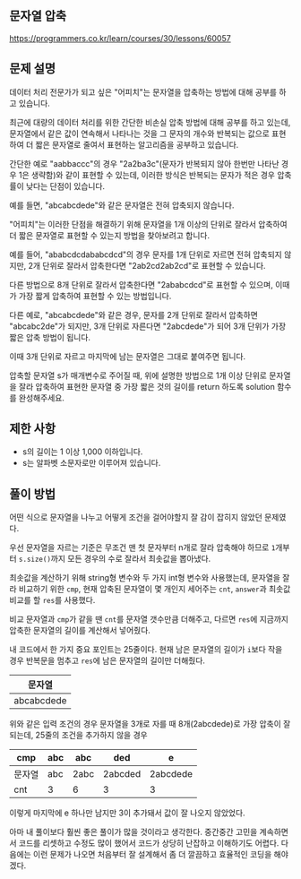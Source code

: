 ## 문자열 압축

https://programmers.co.kr/learn/courses/30/lessons/60057

## 문제 설명

데이터 처리 전문가가 되고 싶은 "어피치"는 문자열을 압축하는 방법에 대해 공부를 하고 있습니다.

최근에 대량의 데이터 처리를 위한 간단한 비손실 압축 방법에 대해 공부를 하고 있는데, 문자열에서 같은 값이 연속해서 나타나는 것을 그 문자의 개수와 반복되는 값으로 표현하여 더 짧은 문자열로 줄여서 표현하는 알고리즘을 공부하고 있습니다.


간단한 예로 "aabbaccc"의 경우 "2a2ba3c"(문자가 반복되지 않아 한번만 나타난 경우 1은 생략함)와 같이 표현할 수 있는데, 이러한 방식은 반복되는 문자가 적은 경우 압축률이 낮다는 단점이 있습니다.

예를 들면, "abcabcdede"와 같은 문자열은 전혀 압축되지 않습니다.

"어피치"는 이러한 단점을 해결하기 위해 문자열을 1개 이상의 단위로 잘라서 압축하여 더 짧은 문자열로 표현할 수 있는지 방법을 찾아보려고 합니다.

예를 들어, "ababcdcdababcdcd"의 경우 문자를 1개 단위로 자르면 전혀 압축되지 않지만, 2개 단위로 잘라서 압축한다면 "2ab2cd2ab2cd"로 표현할 수 있습니다.

다른 방법으로 8개 단위로 잘라서 압축한다면 "2ababcdcd"로 표현할 수 있으며, 이때가 가장 짧게 압축하여 표현할 수 있는 방법입니다.

다른 예로, "abcabcdede"와 같은 경우, 문자를 2개 단위로 잘라서 압축하면 "abcabc2de"가 되지만, 3개 단위로 자른다면 "2abcdede"가 되어 3개 단위가 가장 짧은 압축 방법이 됩니다.

이때 3개 단위로 자르고 마지막에 남는 문자열은 그대로 붙여주면 됩니다.

압축할 문자열 s가 매개변수로 주어질 때, 위에 설명한 방법으로 1개 이상 단위로 문자열을 잘라 압축하여 표현한 문자열 중 가장 짧은 것의 길이를 return 하도록 solution 함수를 완성해주세요.

## 제한 사항

- s의 길이는 1 이상 1,000 이하입니다.
- s는 알파벳 소문자로만 이루어져 있습니다.

## 풀이 방법

어떤 식으로 문자열을 나누고 어떻게 조건을 걸어야할지 잘 감이 잡히지 않았던 문제였다.

우선 문자열을 자르는 기준은 무조건 맨 첫 문자부터 n개로 잘라 압축해야 하므로 `1`개부터 `s.size()`까지 모든 경우의 수로 잘라서 최솟값을 뽑아냈다.

최솟값을 계산하기 위해 string형 변수와 두 가지 int형 변수와 사용했는데, 문자열을 잘라 비교하기 위한 `cmp`, 현재 압축된 문자열이 몇 개인지 세어주는 `cnt`, `answer`과 최솟값 비교를 할 `res`를 사용했다.

비교 문자열과 `cmp`가 같을 땐 `cnt`를 문자열 갯수만큼 더해주고, 다르면 `res`에 지금까지 압축한 문자열의 길이를 계산해서 넣어줬다.

내 코드에서 한 가지 중요 포인트는 25줄이다. 현재 남은 문자열의 길이가 `i`보다 작을 경우 반복문을 멈추고 `res`에 남은 문자열의 길이만 더해줬다.

| 문자열 |
| --- |
| abcabcdede |

위와 같은 입력 조건의 경우 문자열을 3개로 자를 때 8개(2abcdede)로 가장 압축이 잘 되는데, 25줄의 조건을 추가하지 않을 경우

| cmp | abc | abc | ded | e |
| --- | --- | --- | --- | --- |
| 문자열 | abc | 2abc | 2abcded | 2abcdede |
| cnt | 3 | 6 | 3 | 3 |

이렇게 마지막에 e 하나만 남지만 3이 추가돼서 값이 잘 나오지 않았었다.

아마 내 풀이보다 훨씬 좋은 풀이가 많을 것이라고 생각한다. 중간중간 고민을 계속하면서 코드를 리셋하고 수정도 많이 했어서 코드가 상당히 난잡하고 이해하기도 어렵다. 다음에는 이런 문제가 나오면 처음부터 잘 설계해서 좀 더 깔끔하고 효율적인 코딩을 해야겠다.